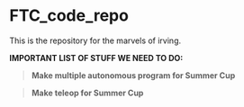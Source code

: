 # FTC_code_repo
This is the repository for the marvels of irving. 


**IMPORTANT LIST OF STUFF WE NEED TO DO:**

> **Make multiple autonomous program for Summer Cup**

> **Make teleop for Summer Cup**
